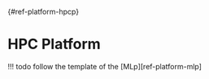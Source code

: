 [](){#ref-platform-hpcp}
# HPC Platform

!!! todo
    follow the template of the [MLp][ref-platform-mlp]
